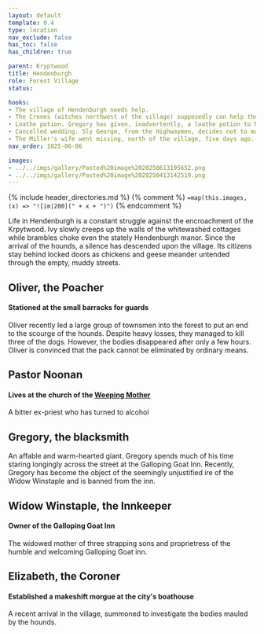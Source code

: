 ```yaml
---
layout: default
template: 0.4
type: location
nav_exclude: false
has_toc: false
has_children: true

parent: Kryptwood
title: Hendenburgh
role: Forest Village
status: 

hooks:
- The village of Hendenburgh needs help.
- The Crones (witches northwest of the village) supposedly can help the village.
- Loathe potion. Gregory has given, inadvertently, a loathe potion to Mrs Winstaple. To correct that, they would need the help of the Crones. Mrs Winstaple would like to see Gregory leave the village.
- Cancelled wedding. Sly George, from the Highwaymen, decides not to marry beautiful Winnifried. The Crones want that fixed. They would write a banishment letter for the hounds if someone convinces Sly George otherwise.
- The Miller's wife went missing, north of the village, five days ago. He wants help to recover her body for a burial.
nav_order: 1025-06-06

images: 
- ../../imgs/gallery/Pasted%20image%2020250613195652.png
- ../../imgs/gallery/Pasted%20image%2020250413142519.png
---
```


{% include header_directories.md %}
{% comment %}
`=map(this.images, (x) => "![im|200](" + x + ")")`
{% endcomment %}

Life in Hendenburgh is a constant struggle against the encroachment of the Krpytwood.
Ivy slowly creeps up the walls of the whitewashed cottages while brambles choke even the stately Hendenburgh manor.
Since the arrival of the hounds, a silence has descended upon the village.
Its citizens stay behind locked doors as chickens and geese meander untended through the empty, muddy streets.

## Oliver, the Poacher
#### Stationed at the small barracks for guards
Oliver recently led a large group of townsmen into the forest to put an end to the scourge of the hounds.
Despite heavy losses, they managed to kill three of the dogs.
However, the bodies disappeared after only a few hours.
Oliver is convinced that the pack cannot be eliminated by ordinary means.

## Pastor Noonan
#### Lives at the church of the [Weeping Mother](../weepingMother/index.md)

A bitter ex-priest who has turned to alcohol

## Gregory, the blacksmith

An affable and warm-hearted giant.
Gregory spends much of his time staring longingly across the street at the Galloping Goat Inn.
Recently, Gregory has become the object of the seemingly unjustified ire of the Widow Winstaple and is banned from the inn.

## Widow Winstaple, the Innkeeper
#### Owner of the Galloping Goat Inn

The widowed mother of three strapping sons and proprietress of the humble and welcoming Galloping Goat inn.

## Elizabeth, the Coroner
#### Established a makeshift morgue at the city's boathouse

A recent arrival in the village, summoned to investigate the bodies mauled by the hounds.
